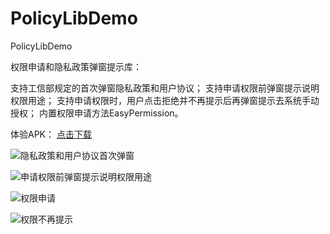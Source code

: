 # PolicyLibDemo
PolicyLibDemo

权限申请和隐私政策弹窗提示库：

支持工信部规定的首次弹窗隐私政策和用户协议；
支持申请权限前弹窗提示说明权限用途；
支持申请权限时，用户点击拒绝并不再提示后再弹窗提示去系统手动授权；
内置权限申请方法EasyPermission。

体验APK：
[点击下载](https://github.com/jaychou2012/PolicyLibDemo/blob/master/app-debug.apk?raw=true)

![隐私政策和用户协议首次弹窗](https://github.com/jaychou2012/PolicyLibDemo/blob/master/Screenshot_20191208-160231_PolicyLibDemo.jpg?raw=true)


![申请权限前弹窗提示说明权限用途](https://github.com/jaychou2012/PolicyLibDemo/blob/master/Screenshot_20191221-185304_PolicyLibDemo.jpg?raw=true)


![权限申请](https://github.com/jaychou2012/PolicyLibDemo/blob/master/Screenshot_20191208-160310_Package%20installer.jpg?raw=true)

![权限不再提示](https://github.com/jaychou2012/PolicyLibDemo/blob/master/Screenshot_20191221-185419_PolicyLibDemo.jpg?raw=true)





